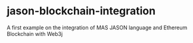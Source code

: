 # jason-blockchain-integration
A first example on the integration of MAS JASON language and Ethereum Blockchain with Web3j
